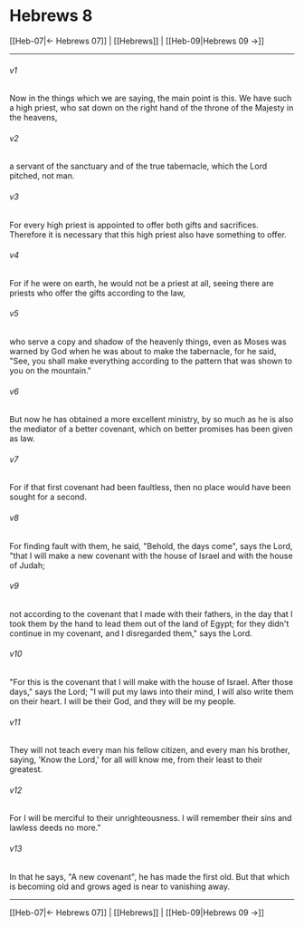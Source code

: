 # Hebrews 8

[[Heb-07|← Hebrews 07]] | [[Hebrews]] | [[Heb-09|Hebrews 09 →]]
***



###### v1 
Now in the things which we are saying, the main point is this. We have such a high priest, who sat down on the right hand of the throne of the Majesty in the heavens, 

###### v2 
a servant of the sanctuary and of the true tabernacle, which the Lord pitched, not man. 

###### v3 
For every high priest is appointed to offer both gifts and sacrifices. Therefore it is necessary that this high priest also have something to offer. 

###### v4 
For if he were on earth, he would not be a priest at all, seeing there are priests who offer the gifts according to the law, 

###### v5 
who serve a copy and shadow of the heavenly things, even as Moses was warned by God when he was about to make the tabernacle, for he said, "See, you shall make everything according to the pattern that was shown to you on the mountain." 

###### v6 
But now he has obtained a more excellent ministry, by so much as he is also the mediator of a better covenant, which on better promises has been given as law. 

###### v7 
For if that first covenant had been faultless, then no place would have been sought for a second. 

###### v8 
For finding fault with them, he said, "Behold, the days come", says the Lord, "that I will make a new covenant with the house of Israel and with the house of Judah; 

###### v9 
not according to the covenant that I made with their fathers, in the day that I took them by the hand to lead them out of the land of Egypt; for they didn't continue in my covenant, and I disregarded them," says the Lord. 

###### v10 
"For this is the covenant that I will make with the house of Israel. After those days," says the Lord; "I will put my laws into their mind, I will also write them on their heart. I will be their God, and they will be my people. 

###### v11 
They will not teach every man his fellow citizen, and every man his brother, saying, 'Know the Lord,' for all will know me, from their least to their greatest. 

###### v12 
For I will be merciful to their unrighteousness. I will remember their sins and lawless deeds no more." 

###### v13 
In that he says, "A new covenant", he has made the first old. But that which is becoming old and grows aged is near to vanishing away.

***
[[Heb-07|← Hebrews 07]] | [[Hebrews]] | [[Heb-09|Hebrews 09 →]]
